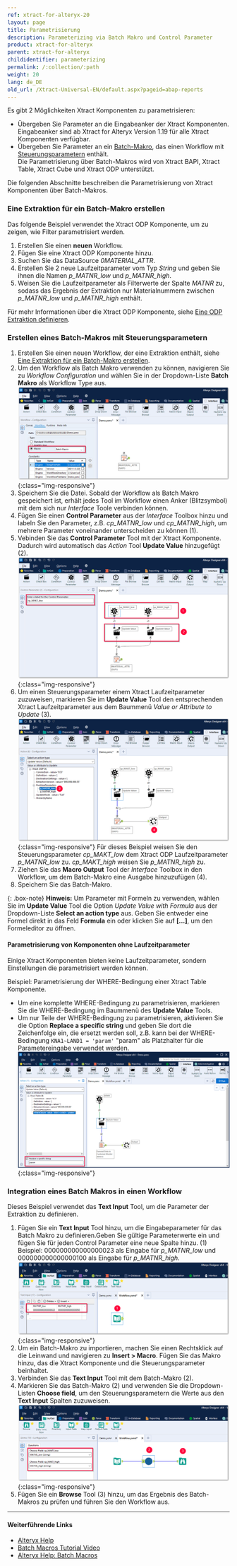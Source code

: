 ```yaml
---
ref: xtract-for-alteryx-20
layout: page
title: Parametrisierung
description: Parameterizing via Batch Makro und Control Parameter
product: xtract-for-alteryx
parent: xtract-for-alteryx
childidentifier: parameterizing
permalink: /:collection/:path
weight: 20
lang: de_DE
old_url: /Xtract-Universal-EN/default.aspx?pageid=abap-reports
---
```


Es gibt 2 Möglichkeiten Xtract Komponenten zu parametrisieren:
- Übergeben Sie Parameter an die Eingabeanker der Xtract Komponenten. <br>
Eingabeanker sind ab Xtract for Alteryx Version 1.19 für alle Xtract Komponenten verfügbar.
- Übergeben Sie Parameter an ein [Batch-Makro](https://help.alteryx.com/de/20231/designer/batch-macro), das einen Workflow mit [Steuerungsparametern](https://help.alteryx.com/de/20231/designer/control-parameter-tool) enthält.<br>
Die Parametrisierung über Batch-Makros wird von Xtract BAPI, Xtract Table, Xtract Cube und Xtract ODP unterstützt.

Die folgenden Abschnitte beschreiben die Parametrisierung von Xtract Komponenten über Batch-Makros.


### Eine Extraktion für ein Batch-Makro erstellen

Das folgende Beispiel verwendet the Xtract ODP Komponente, um zu zeigen, wie Filter parametrisiert werden.

1. Erstellen Sie einen **neuen** Workflow.
2. Fügen Sie eine Xtract ODP Komponente hinzu.
3. Suchen Sie das DataSource *0MATERIAL_ATTR*.
4. Erstellen Sie 2 neue Laufzeitparameter vom Typ *String* und geben Sie ihnen die Namen *p_MATNR_low* und *p_MATNR_high*.
5. Weisen Sie die Laufzeitparameter als Filterwerte der Spalte *MATNR* zu, sodass das Ergebnis der Extraktion nur Materialnummern zwischen *p_MATNR_low* und *p_MATNR_high* enthält. 

Für mehr Informationen über die Xtract ODP Komponente, siehe [Eine ODP Extraktion definieren](./odp/odp-define).

### Erstellen eines Batch-Makros mit Steuerungsparametern

1. Erstellen Sie einen neuen Workflow, der eine Extraktion enthält, siehe [Eine Extraktion für ein Batch-Makro erstellen](#eine-extraktion-für-ein-batch-makro-erstellen).
2. Um den Workflow als Batch Makro verwenden zu können, navigieren Sie zu *Workflow Configuration* und wählen Sie in der Dropdown-Liste **Batch Makro** als Workflow Type aus.<br>
![BatchMacro](/img/content/xfa/batchmakro.png){:class="img-responsive"}
3. Speichern Sie die Datei. Sobald der Workflow als Batch Makro gespeichert ist, erhält jedes Tool im Workflow einen Anker (Blitzsymbol) mit dem sich nur *Interface* Toole verbinden können.
4. Fügen Sie einen **Control Parameter** aus der *Interface* Toolbox hinzu und labeln Sie den Parameter, z.B. *cp_MATNR_low* und *cp_MATNR_high*, um mehrere Parameter voneinander unterscheiden zu können (1).
5. Vebinden Sie das **Control Parameter** Tool mit der Xtract Komponente. Dadurch wird automatisch das *Action* Tool **Update Value** hinzugefügt (2). <br>
![Workflow-Sequence](/img/content/xfa/workflow-sequence.png){:class="img-responsive"}
6. Um einen Steuerungsparameter einem Xtract Laufzeitparameter zuzuweisen, markieren Sie im **Update Value** Tool den entsprechenden Xtract Laufzeitparameter aus dem Baummenü *Value or Attribute to Update* (3). 
![Workflow-Sequence2](/img/content/xfa/workflow-sequence2.png){:class="img-responsive"}
Für dieses Beispiel weisen Sie den Steuerungsparameter *cp_MAKT_low* dem Xtract ODP Laufzeitparameter *p_MATNR_low* zu. *cp_MAKT_high* weisen Sie *p_MATNR_high* zu.
7. Ziehen Sie das **Macro Output** Tool der *Interface* Toolbox in den Workflow, um dem Batch-Makro eine Ausgabe hinzuzufügen (4). 
8. Speichern Sie das Batch-Makro.

{: .box-note}
**Hinweis:** Um Parameter mit Formeln zu verwenden, wählen Sie im **Update Value** Tool die Option *Update Value with Formula* aus der Dropdown-Liste **Select an action type** aus.
Geben Sie entweder eine Formel direkt in das Feld **Formula** ein oder klicken Sie auf **[...]**, um den Formeleditor zu öffnen.

#### Parametrisierung von Komponenten ohne Laufzeitparameter

Einige Xtract Komponenten bieten keine Laufzeitparameter, sondern Einstellungen die parametrisiert werden können.

Beispiel: Parametrisierung der WHERE-Bedingung einer Xtract Table Komponente.<br>
- Um eine komplette WHERE-Bedingung zu parametrisieren, markieren Sie die WHERE-Bedingung im Baummenü des **Update Value** Tools.<br>
- Um nur Teile der WHERE-Bedingung zu parametrisieren, aktivieren Sie die Option **Replace a specific string** und geben Sie dort die Zeichenfolge ein, die ersetzt werden soll, z.B. kann bei der WHERE-Bedingung `KNA1~LAND1 = 'param'` "param" als Platzhalter für die Parametereingabe verwendet werden.
![where-clause-parameter](/img/content/xfa/table-where-parameterize.png){:class="img-responsive"}

### Integration eines Batch Makros in einen Workflow

Dieses Beispiel verwendet das **Text Input** Tool, um die Parameter der Extraktion zu definieren.

1. Fügen Sie ein **Text Input** Tool hinzu, um die Eingabeparameter für das Batch Makro zu definieren.Geben Sie gültige Parameterwerte ein und fügen Sie für jeden Control Parameter eine neue Spalte hinzu. (1)<br>
Beispiel: 000000000000000023 als Eingabe für *p_MATNR_low* und 000000000000000100 als Eingabe für *p_MATNR_high*.<br>
![Input-Text](/img/content/xfa/input-text.png){:class="img-responsive"}
2. Um ein Batch-Makro zu importieren, machen Sie einen Rechtsklick auf die Leinwand und navigieren zu **Insert > Macro**. Fügen Sie das Makro hinzu, das die Xtract Komponente und die Steuerungsparameter beinhaltet. <br>
3. Verbinden Sie das **Text Input** Tool mit dem Batch-Makro (2).
4. Markieren Sie das Batch-Makro (2) und verwenden Sie die Dropdown-Listen **Choose field**, um den Steuerungsparametern die Werte aus den **Text Input** Spalten zuzuweisen.<br>
![Import-Macro](/img/content/xfa/importmacro.png){:class="img-responsive"}
5. Fügen Sie ein **Browse** Tool (3) hinzu, um das Ergebnis des Batch-Makros zu prüfen und führen Sie den Workflow aus.<br>

****
#### Weiterführende Links
- [Alteryx Help](https://help.alteryx.com/20212/designer)
- [Batch Macros Tutorial Video](https://www.youtube.com/watch?v=YIAbQGQ_Hkg&t=3s)
- [Alteryx Help: Batch Macros](http://downloads.alteryx.com/betawh_xnext/BatchMacro.htm)
